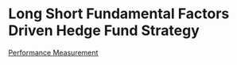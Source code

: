 # Long Short Fundamental Factors Driven Hedge Fund Strategy

[Performance Measurement](https://nbviewer.jupyter.org/github/anthonyng2/fundamental-factor-LS/blob/master/Performance%20Measurement_share.ipynb)

